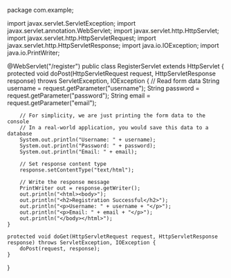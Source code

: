 package com.example;

import javax.servlet.ServletException;
import javax.servlet.annotation.WebServlet;
import javax.servlet.http.HttpServlet;
import javax.servlet.http.HttpServletRequest;
import javax.servlet.http.HttpServletResponse;
import java.io.IOException;
import java.io.PrintWriter;

@WebServlet("/register")
public class RegisterServlet extends HttpServlet {
    protected void doPost(HttpServletRequest request, HttpServletResponse response) throws ServletException, IOException {
        // Read form data
        String username = request.getParameter("username");
        String password = request.getParameter("password");
        String email = request.getParameter("email");

        // For simplicity, we are just printing the form data to the console
        // In a real-world application, you would save this data to a database
        System.out.println("Username: " + username);
        System.out.println("Password: " + password);
        System.out.println("Email: " + email);

        // Set response content type
        response.setContentType("text/html");

        // Write the response message
        PrintWriter out = response.getWriter();
        out.println("<html><body>");
        out.println("<h2>Registration Successful</h2>");
        out.println("<p>Username: " + username + "</p>");
        out.println("<p>Email: " + email + "</p>");
        out.println("</body></html>");
    }

    protected void doGet(HttpServletRequest request, HttpServletResponse response) throws ServletException, IOException {
        doPost(request, response);
    }
}
